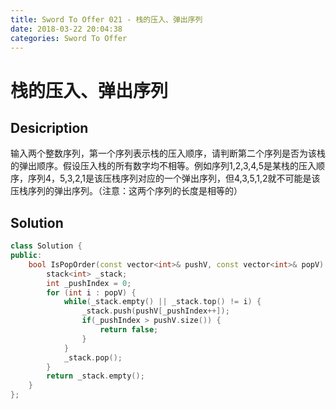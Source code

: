 ```yaml
---
title: Sword To Offer 021 - 栈的压入、弹出序列
date: 2018-03-22 20:04:38
categories: Sword To Offer
---
```

# 栈的压入、弹出序列

<!--more-->

## Desicription

输入两个整数序列，第一个序列表示栈的压入顺序，请判断第二个序列是否为该栈的弹出顺序。假设压入栈的所有数字均不相等。例如序列1,2,3,4,5是某栈的压入顺序，序列4，5,3,2,1是该压栈序列对应的一个弹出序列，但4,3,5,1,2就不可能是该压栈序列的弹出序列。（注意：这两个序列的长度是相等的）

## Solution

```cpp
class Solution {
public:
    bool IsPopOrder(const vector<int>& pushV, const vector<int>& popV) {
        stack<int> _stack;
        int _pushIndex = 0;
        for (int i : popV) {
            while(_stack.empty() || _stack.top() != i) {
                _stack.push(pushV[_pushIndex++]);
                if(_pushIndex > pushV.size()) {
                    return false;
                }
            }
            _stack.pop();
        }
        return _stack.empty();
    }
};
```